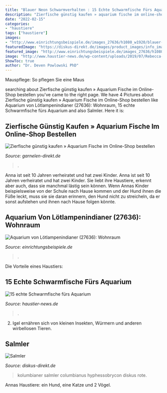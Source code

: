 ```yaml
---
title: "Blauer Neon Schwarmverhalten : 15 Echte Schwarmfische Fürs Aquarium"
description: "Zierfische günstig kaufen » aquarium fische im online-shop bestellen"
date: "2022-02-15"
categories:
- "haustiere"
tags: ["haustiere"]
images:
- "http://www.einrichtungsbeispiele.de/images_27636/h1080_w1920/blauer-neon--paracheirodon-simulans__c74a275606eaf1072efe758d003e598c.jpg"
featuredImage: "https://diskus-direkt.de/images/product_images/info_images/rotblauekolumbianer.jpg"
featured_image: "http://www.einrichtungsbeispiele.de/images_27636/h1080_w1920/blauer-neon--paracheirodon-simulans__c74a275606eaf1072efe758d003e598c.jpg"
image: "http://www.haustier-news.de/wp-content/uploads/2019/07/Rebecca-Liebig.jpeg"
ShowToc: true
author: "Dr. Deven Powlowski PhD"
---
```



Mauspflege: So pflegen Sie eine Maus

	

		
searching about Zierfische günstig kaufen » Aquarium Fische im Online-Shop bestellen you've came to the right page. We have 4 Pictures about Zierfische günstig kaufen » Aquarium Fische im Online-Shop bestellen like Aquarium von Lötlampenindianer (27636): Wohnraum, 15 echte Schwarmfische fürs Aquarium and also Salmler. Here it is:
		
    
## Zierfische Günstig Kaufen » Aquarium Fische Im Online-Shop Bestellen

<img loading=lazy src="https://garnelen-direkt.de/images/product_images/info_images/Feuertetra-1.png" onerror="this.onerror=null;this.src='https://tse1.mm.bing.net/th?id=OIP.SNEULvvbM6EFIHxw9bUURAAAAA&amp;pid=15.1';" alt="Zierfische günstig kaufen » Aquarium Fische im Online-Shop bestellen">

_Source: garnelen-direkt.de_

>. 

	

Anna ist seit 10 Jahren verheiratet und hat zwei Kinder.
Anna ist seit 10 Jahren verheiratet und hat zwei Kinder. Sie liebt ihre Haustiere, erkennt aber auch, dass sie manchmal lästig sein können. Wenn Annas Kinder beispielsweise von der Schule nach Hause kommen und der Hund ihnen die Füße leckt, muss sie sie daran erinnern, den Hund nicht zu streicheln, da er sonst aufstehen und ihnen nach Hause folgen könnte.

    
## Aquarium Von Lötlampenindianer (27636): Wohnraum

<img loading=lazy src="http://www.einrichtungsbeispiele.de/images_27636/h1080_w1920/blauer-neon--paracheirodon-simulans__c74a275606eaf1072efe758d003e598c.jpg" onerror="this.onerror=null;this.src='https://tse1.mm.bing.net/th?id=OIP.FRX3FtGM2em5ZrYR6Sw8IAHaFk&amp;pid=15.1';" alt="Aquarium von Lötlampenindianer (27636): Wohnraum">

_Source: einrichtungsbeispiele.de_

>. 

	

Die Vorteile eines Haustiers:

    
## 15 Echte Schwarmfische Fürs Aquarium

<img loading=lazy src="http://www.haustier-news.de/wp-content/uploads/2019/07/Rebecca-Liebig.jpeg" onerror="this.onerror=null;this.src='https://tse4.mm.bing.net/th?id=OIP.aBpg3GFZNeIe1vJY3QK3NwAAAA&amp;pid=15.1';" alt="15 echte Schwarmfische fürs Aquarium">

_Source: haustier-news.de_

>. 

	

2. Igel ernähren sich von kleinen Insekten, Würmern und anderen wirbellosen Tieren.

    
## Salmler

<img loading=lazy src="https://diskus-direkt.de/images/product_images/info_images/rotblauekolumbianer.jpg" onerror="this.onerror=null;this.src='https://tse2.mm.bing.net/th?id=OIP.PHmOuV4_zvqLVZ3VbOGgTAHaFg&amp;pid=15.1';" alt="Salmler">

_Source: diskus-direkt.de_

>kolumbianer salmler columbianus hyphessobrycon diskus rote. 

	

Annas Haustiere: ein Hund, eine Katze und 2 Vögel.

